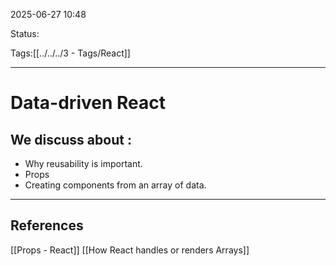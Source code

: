 
2025-06-27 10:48

Status:

Tags:[[../../../3 - Tags/React]]

---
# Data-driven React
## We discuss about :
- Why reusability is important.
- Props
- Creating components from an array of data.
---
## References

[[Props - React]]
[[How React handles or renders Arrays]]